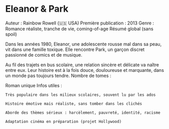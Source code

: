 # Eleanor & Park

Auteur : Rainbow Rowell (🇺🇸 USA)
Première publication : 2013
Genre : Romance réaliste, tranche de vie, coming-of-age
Résumé global (sans spoil)

Dans les années 1980, Eleanor, une adolescente rousse mal dans sa peau, vit dans une famille toxique. Elle rencontre Park, un garçon discret passionné de comics et de musique.

Au fil des trajets en bus scolaire, une relation sincère et délicate va naître entre eux. Leur histoire est à la fois douce, douloureuse et marquante, dans un monde pas toujours tendre.
Nombre de tomes :

Roman unique
Infos utiles :

    Très populaire dans les milieux scolaires, souvent lu par les ados

    Histoire émotive mais réaliste, sans tomber dans les clichés

    Aborde des thèmes sérieux : harcèlement, pauvreté, identité, racisme

    Adaptation cinéma en préparation (projet Hollywood)